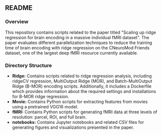 ## README

### Overview
This repository contains scripts related to the paper titled "Scaling up ridge regression for brain encoding in a massive individual fMRI dataset". The paper evaluates different parallelization techniques to reduce the training time of brain
encoding with ridge regression on the CNeuroMod Friends dataset, one of the largest deep fMRI resource currently available.

### Directory Structure
- **Ridge:** Contains scripts related to ridge regression analysis, including ridgeCV regression, MultiOutput Ridge (MOR), and Batch-MultiOutput Ridge (B-MOR) encoding scripts. Additionally, it includes a Dockerfile which provides information about the required settings and installations for B-MOR ridge regression.
- **Movie:** Contains Python scripts for extracting features from movies using a pretrained VGG16 model.
- **fMRI:** Contains Python scripts for generating fMRI data at three levels of resolution: parcel, ROI, and full brain.
- **notebooks:** Contains Jupyter notebooks and related CSV files for generating figures and visualizations presented in the paper.

